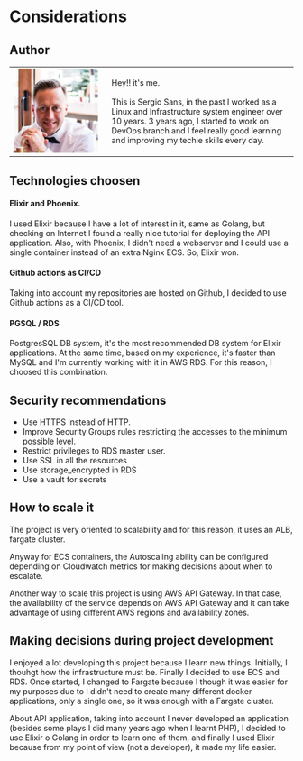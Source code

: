 # <b> Considerations </b>


## Author

<table ><tr><td width=160 ><img src="./images/ssans.png" alt="Sergio Sans" width="150" height="150"></td><td> Hey!! it's me. <br/><br/>This is Sergio Sans, in the past I worked as a Linux and Infrastructure system engineer over 10 years. 3 years ago, I started to work on DevOps branch and I feel really good learning and improving my techie skills every day.<br></td></tr></table>

## Technologies choosen

#### Elixir and Phoenix.

I used Elixir because I have a lot of interest in it, same as Golang, but checking on Internet I found a really nice tutorial for deploying the API application. Also, with Phoenix, I didn't need a webserver and I could use a single container instead of an extra Nginx ECS. So, Elixir won.

#### Github actions as CI/CD

Taking into account my repositories are hosted on Github, I decided to use Github actions as a CI/CD tool.

#### PGSQL / RDS

PostgresSQL DB system, it's the most recommended DB system for Elixir applications. At the same time, based on my experience, it's faster than MySQL and I'm currently working with it in AWS RDS. For this reason, I choosed this combination.

## Security recommendations

- Use HTTPS instead of HTTP.
- Improve Security Groups rules restricting the accesses to the minimum possible level.
- Restrict privileges to RDS master user.
- Use SSL in all the resources
- Use storage_encrypted in RDS
- Use a vault for secrets

## How to scale it

The project is very oriented to scalability and for this reason, it uses an ALB, fargate cluster.

Anyway for ECS containers, the Autoscaling ability can be configured depending on Cloudwatch metrics for making decisions about when to escalate.

Another way to scale this project is using AWS API Gateway. In that case, the availability of the service depends on AWS API Gateway and it can take advantage of using different AWS regions and availability zones.

## Making decisions during project development

I enjoyed a lot developing this project because I learn new things. Initially, I thouhgt how the infrastructure must be. Finally I decided to use ECS and RDS. Once started, I changed to Fargate because I though it was easier for my purposes due to I didn't need to create many different docker applications, only a single one, so it was enough with a Fargate cluster.

About API application, taking into account I never developed an application (besides some plays I did many years ago when I learnt PHP), I decided to use Elixir o Golang in order to learn one of them, and finally I used Elixir because from my point of view (not a developer), it made my life easier.
